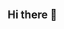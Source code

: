 ## Hi there 👋

<!--
## ✌️ Welcome to my GitHub – I'm Stelios Giagkos

🎓 MSc in Data Science (2025), Athens University of Economics and Business  
🎓 BSc in Electrical & Computer Engineering, Democritus University of Thrace  
💼 Junior Data Engineer @ EY Greece | AI & Data Department  
📍 Based in Athens | Passionate about AI, Deep Learning, Data Engineering & Visualization  

---

📍 Based in Athens | Passionate about AI, Deep Learning, Data Engineering & Visualization

---

### 🚀 About Me

I’m passionate about building end-to-end systems that extract insight and deliver impact from data. My journey spans academic research, real-world data engineering pipelines, and applied AI solutions.  
My work blends data preprocessing, modeling, scalability, and ethical design into robust, interpretable data products.

**What you’ll find in my GitHub:**
- 🧠 Deep learning for respiratory and audio diagnostics (CNNs, ResNet50, GRL)
- ⚙️ Big data engineering with PySpark, Kafka, and Hadoop
- 📊 Full-stack data science (EDA ➜ ML ➜ dashboards)
- 🌍 Interactive data storytelling (PISA, French Road Accidents)
- 📝 Structured MSc coursework & final thesis

---

### 🧠 Current Focus Areas

- Clinical deep learning (audio signal processing, spectrograms, domain adaptation)  
- Scalable data workflows (real-time processing, distributed computing)  
- Interpretable ML & algorithmic fairness  
- Data visualization for communication and decision-making

---

### 🛠️ Languages & Tools

**Languages & Programming:**  
`Python` • `R` • `SQL` • `LaTeX`

**Machine Learning & Deep Learning:**  
`scikit-learn` • `PyTorch` • `TensorFlow`

**Big Data & Pipelines:**  
`Spark` • `Kafka` • `Hadoop` • `PostgreSQL`

**Visualization & Storytelling:**  
`ggplot2` • `Tableau`

**DevOps & Environment:**  
`Git` • `Linux` • `Docker`

---

### 📫 Contact Me

📧 Email: [steliosgiagkos@outlook.com](mailto:steliosgiagkos@outlook.com)  
🔗 LinkedIn: [linkedin.com/in/steliosgiagkos](https://linkedin.com/in/steliosgiagkos)

---

-->
